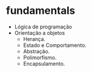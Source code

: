 # fundamentals

 - Lógica de programação
 - Orientação a objetos
    - Herança.
    - Estado e Comportamento.
    - Abstração.
    - Polimorfismo.
    - Encapsulamento.
